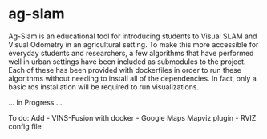 # ag-slam
Ag-Slam is an educational tool for introducing students to Visual SLAM and Visual Odometry in an agricultural setting. To make this more accessible for everyday students and researchers, a few algorithms that have performed well in urban settings have been included as submodules to the project. Each of these has been provided with dockerfiles in order to run these algorithms without needing to install all of the dependencies. In fact, only a basic ros installation will be required to run visualizations. 


... In Progress ...

To do: Add - VINS-Fusion with docker
           - Google Maps Mapviz plugin
           - RVIZ config file 
           
